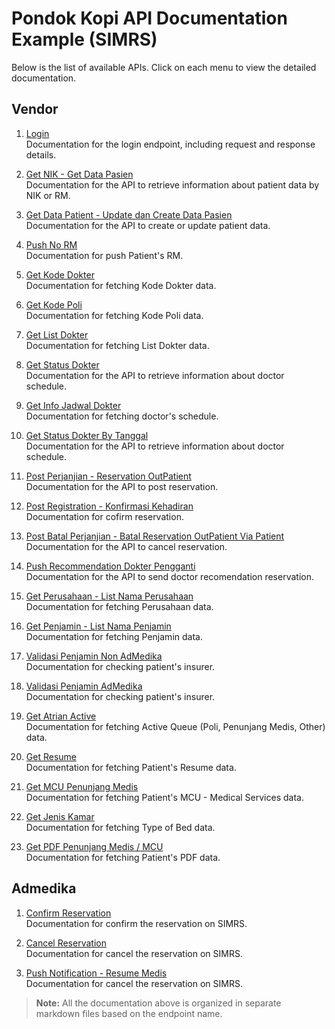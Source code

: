 # Pondok Kopi API Documentation Example (SIMRS)

Below is the list of available APIs. Click on each menu to view the detailed documentation.

## Vendor
1. [Login](./login.md) \
   Documentation for the login endpoint, including request and response details.

2. [Get NIK - Get Data Pasien](./getNik.md) \
   Documentation for the API to retrieve information about patient data by NIK or RM.

3. [Get Data Patient - Update dan Create Data Pasien](./getDataPasien.md) \
   Documentation for the API to create or update patient data.

4. [Push No RM](./pushNoRm.md) \
   Documentation for push Patient's RM.

5. [Get Kode Dokter](./getKodeDokter.md) \
   Documentation for fetching Kode Dokter data.

6. [Get Kode Poli](./getKodePoli.md) \
   Documentation for fetching Kode Poli data.

7. [Get List Dokter](./getListDokter.md) \
   Documentation for fetching List Dokter data.

8. [Get Status Dokter](./getStatusDokter.md) \
   Documentation for the API to retrieve information about doctor schedule.

9. [Get Info Jadwal Dokter](./getInfoJadwalDokter.md) \
   Documentation for fetching doctor's schedule.

10. [Get Status Dokter By Tanggal](./getStatusDokterByTanggal.md) \
   Documentation for the API to retrieve information about doctor schedule.

11. [Post Perjanjian - Reservation OutPatient](./postPerjanjian.md) \
   Documentation for the API to post reservation.

12. [Post Registration - Konfirmasi Kehadiran](./postRegistrasi.md) \
   Documentation for cofirm reservation.

13. [Post Batal Perjanjian - Batal Reservation OutPatient Via Patient](./postBatalPerjanjian.md) \
   Documentation for the API to cancel reservation.

14. [Push Recommendation Dokter Pengganti](./postBatalPerjanjian.md) \
   Documentation for the API to send doctor recomendation reservation.

15. [Get Perusahaan - List Nama Perusahaan](./getPerusahaan.md) \
   Documentation for fetching Perusahaan data.

16. [Get Penjamin - List Nama Penjamin](./getPenjamin.md) \
   Documentation for fetching Penjamin data.

17. [Validasi Penjamin Non AdMedika ](./validasiNonAdmedika.md) \
   Documentation for checking patient's insurer.

18. [Validasi Penjamin AdMedika ](./validasiAdmedika.md) \
   Documentation for checking patient's insurer.

19. [Get Atrian Active](./getAntrianActive.md) \
   Documentation for fetching Active Queue (Poli, Penunjang Medis, Other) data.

20. [Get Resume](./getResume.md) \
   Documentation for fetching Patient's Resume data.

21. [Get MCU Penunjang Medis](./getPenunjangMedisMcu.md) \
   Documentation for fetching Patient's MCU - Medical Services data.

22. [Get Jenis Kamar](./getJenisKamar.md) \
   Documentation for fetching Type of Bed data.

23. [Get PDF Penunjang Medis / MCU](./getPdfLab.md) \
   Documentation for fetching Patient's PDF data.


## Admedika
1. [Confirm Reservation ](./admedika/placeAttendance.md) \
   Documentation for confirm the reservation on SIMRS.

2. [Cancel Reservation ](./admedika/faskesCancel.md) \
   Documentation for cancel the reservation on SIMRS.

3. [Push Notification - Resume Medis ](./admedika/pushResumeMedis.md) \
   Documentation for cancel the reservation on SIMRS.


> **Note:** All the documentation above is organized in separate markdown files based on the endpoint name.